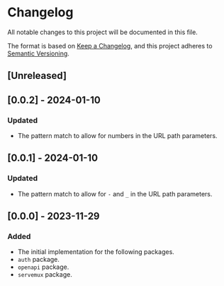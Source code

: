# Changelog

All notable changes to this project will be documented in this file.

The format is based on [Keep a Changelog](https://keepachangelog.com/en/1.0.0/),
and this project adheres to [Semantic Versioning](https://semver.org/spec/v2.0.0.html).

## [Unreleased]

## [0.0.2] - 2024-01-10

### Updated

- The pattern match to allow for numbers in the URL path parameters.

## [0.0.1] - 2024-01-10

### Updated

- The pattern match to allow for `-` and `_` in the URL path parameters.

## [0.0.0] - 2023-11-29

### Added

- The initial implementation for the following packages.
- `auth` package.
- `openapi` package.
- `servemux` package.
